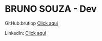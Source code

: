 # BRUNO SOUZA - Dev

GitHub:brutipp [Click aqui](https://github.com/brutipp)

LinkedIn: [Click aqui](https://linkedin.com/in/bruno-souza)